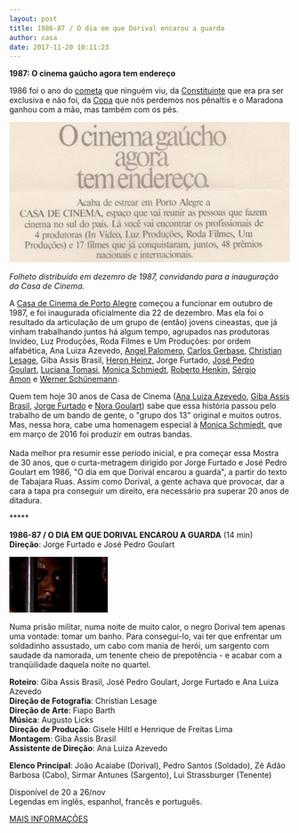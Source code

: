 ```yaml
---
layout: post
title: 1986-87 / O dia em que Dorival encarou a guarda
author: casa
date: 2017-11-20 10:11:23
---
```

**1987: O cinema gaúcho agora tem endereço**

1986 foi o ano do [cometa](https://pt.wikipedia.org/wiki/Cometa_Halley) que ninguém viu, da [Constituinte](https://pt.wikipedia.org/wiki/Assembleia_Nacional_Constituinte_de_1987) que era pra ser exclusiva e não foi, da [Copa](https://pt.wikipedia.org/wiki/Copa_do_Mundo_FIFA_de_1986) que nós perdemos nos pênaltis e o Maradona ganhou com a mão, mas também com os pés.

![](/uploads/cine-rs-endereco.jpg)

*F﻿olheto distribuído em dezemro de 1987, convidando para a inauguração da Casa de Cinema.*

A [Casa de Cinema de Porto Alegre](https://www.casacinepoa.com.br/sobre/) começou a funcionar em outubro de 1987, e foi inaugurada oficialmente dia 22 de dezembro. Mas ela foi o resultado da articulação de um grupo de (então) jovens cineastas, que já vinham trabalhando juntos há algum tempo, agrupados nas produtoras Invideo, Luz Produções, Roda Filmes e Um Produções: por ordem alfabética, Ana Luiza Azevedo, [Angel Palomero](http://www.unirio.br/cla/escoladeteatro/docentes/angel-palomero), [Carlos Gerbase](https://pt.wikipedia.org/wiki/Carlos_Gerbase), [Christian Lesage](https://vimeo.com/christianlesage), Giba Assis Brasil, [Heron Heinz](https://pt.wikipedia.org/wiki/Os_Replicantes), Jorge Furtado, [José Pedro Goulart](https://pt.wikipedia.org/wiki/Jos%C3%A9_Pedro_Goulart), [Luciana Tomasi](http://www.pranafilmes.com.br/prana-filmes/luciana-tomasi/), [Monica Schmiedt](http://mschmiedt.com.br/quem-somos/monica-schmiedt/), [Roberto Henkin](https://www.historiadocinemabrasileiro.com.br/roberto-henkin/), [Sérgio Amon](http://www.historiadocinemabrasileiro.com.br/sergio-amon/) e [Werner Schünemann](https://pt.wikipedia.org/wiki/Werner_Sch%C3%BCnemann).

Quem tem hoje 30 anos de Casa de Cinema ([Ana Luiza Azevedo](https://www.imdb.com/name/nm0044218), [Giba Assis Brasil](https://www.imdb.com/name/nm0039856), [Jorge Furtado](https://www.imdb.com/name/nm0299134) e [Nora Goulart](https://www.imdb.com/name/nm0332291)) sabe que essa história passou pelo trabalho de um bando de gente, o "grupo dos 13" original e muitos outros. Mas, nessa hora, cabe uma homenagem especial à [Monica Schmiedt](http://www1.folha.uol.com.br/cotidiano/2016/04/1756780-mortes-uma-apaixonada-cineasta-gaucha.shtml), que em março de 2016 foi produzir em outras bandas.\
 \
Nada melhor pra resumir esse período inicial, e pra começar essa Mostra de 30 anos, que o curta-metragem dirigido por Jorge Furtado e José Pedro Goulart em 1986, "O dia em que Dorival encarou a guarda", a partir do texto de Tabajara Ruas. Assim como Dorival, a gente achava que provocar, dar a cara a tapa pra conseguir um direito, era necessário pra superar 20 anos de ditadura.

\*\*\*\**

**1986-87 / O DIA EM QUE DORIVAL ENCAROU A GUARDA** (14 min)\
**Direção**: Jorge Furtado e José Pedro Goulart

![](/uploads/doriv-im.jpg)

Numa prisão militar, numa noite de muito calor, o negro Dorival tem apenas uma vontade: tomar um banho. Para consegui-lo, vai ter que enfrentar um soldadinho assustado, um cabo com mania de herói, um sargento com saudade da namorada, um tenente cheio de prepotência - e acabar com a tranqüilidade daquela noite no quartel.

**Roteiro**: Giba Assis Brasil, José Pedro Goulart, Jorge Furtado e Ana Luiza Azevedo\
**Direção de Fotografia**: Christian Lesage\
**Direção de Arte**: Fiapo Barth\
**Música**: Augusto Licks\
**Direção de Produção**: Gisele Hiltl e Henrique de Freitas Lima\
**Montagem**: Giba Assis Brasil\
**Assistente de Direção**: Ana Luiza Azevedo

**Elenco Principal**: João Acaiabe (Dorival), Pedro Santos (Soldado), Zé Adão Barbosa (Cabo), Sirmar Antunes (Sargento), Lui Strassburger (Tenente)

Disponível de 20 a 26/nov\
Legendas em inglês, espanhol, francês e português.

[MAIS INFORMAÇÕES](https://www.casacinepoa.com.br/filmes/o-dia-em-que-dorival-encarou-a-guarda/)